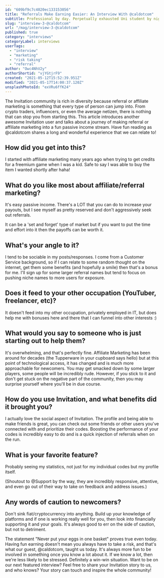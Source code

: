 ```yaml
---
id: "609bf9c7c4020ec133153056"
title: "Referrals Make Earning Easier: An Interview With @caldotcom"
subtitle: Professional by day. Perpetually exhausted Uni student by night. Affiliate marketeer at other times.
slug: "interview-3-@caldotcom"
url: "/mag/interview-3-@caldotcom"
published: true
category: "interviews"
categoryLabel: interviews
userTags:
  - "interview"
  - "marketing"
  - "risk taking"
  - "referral"
author: "Owc4NhV2y"
authorShortid: "vjYGtjrF9"
created: "2021-05-12T15:52:39.951Z"
modified: "2021-05-17T14:00:37.120Z"
unsplashPhotoId: "exVRu6ffK24"
---
```

The Invitation community is rich in diversity because referral or affiliate marketing is something that every type of person can jump into. From crypto traders, influencers, or even the average netizen, there is nothing that can stop you from starting this. This article introduces another awesome Invitation user and talks about a journey of making referral or affiliate marketing into a fun passive income stream. Have fun reading as @caldotcom shares a long and wonderful experience that we can relate to!

## **How did you get into this?**

I started with affiliate marketing many years ago when trying to get credits for a freemium game when I was a kid. Safe to say I was able to buy the item I wanted shortly after haha!

## **What do you like most about affiliate/referral marketing?**

It's easy passive income. There's a LOT that you can do to increase your payouts, but I see myself as pretty reserved and don't aggressively seek out referrals.

It can be a 'set and forget' type of market but if you want to put the time and effort into it then the payoffs can be worth it.

## **What's your angle to it?**

I tend to be sociable in my posts/responses. I come from a Customer Service background, so if I can relate to some random thought on the internet, get them some benefits (and hopefully a smile) then that's a bonus for me. I'll sign up for some larger referral names but tend to focus on pushing niche names to more users for exposure.

## **Does it feed to your other occupation (YouTuber, freelancer, etc)?**

It doesn't feed into my other occupation, privately employed in IT, but does help me with bonuses here and there that I can funnel into other interests :)

## **What would you say to someone who is just starting out to help them?**

It's overwhelming, and that's perfectly fine. Affiliate Marketing has been around for decades (the Tupperware in your cupboard says hello) but at this point of technological access, it has changed and is much more approachable for newcomers. You may get smacked down by some larger players, some people will be incredibly rude. However, if you stick to it and don't get stuck on the negative part of the community, then you may surprise yourself where you'll be in due course.

## **How do you use Invitation, and what benefits did it brought you?**

I actually love the social aspect of Invitation. The profile and being able to make friends is great, you can check out some friends or other users you've connected with and prioritize their codes. Boosting the performance of your codes is incredibly easy to do and is a quick injection of referrals when on the run.

## **What is your favorite feature?**

Probably seeing my statistics, not just for my individual codes but my profile itself.

(Shoutout to @Support by the way, they are incredibly responsive, attentive, and even go out of their way to take on feedback and address issues.)

## **Any words of caution to newcomers?**

Don't sink fiat/cryptocurrency into anything. Build up your knowledge of platforms and if one is working really well for you, then look into financially supporting it and your goals. It's always good to err on the side of caution, but not to detriment.

The statement "Never put your eggs in one basket" proves true even today. Having fun earning doesn't mean you always have to take a risk, and that's what our guest, @caldotcom, taught us today. It's always more fun to be involved in something once you know a lot about it. If we know a lot, then we're less likely to be stressed. Definitely a win-win situation. Want to be on our next featured interview? Feel free to share your Invitation story to us, and who knows? Your story can touch and inspire the whole community!